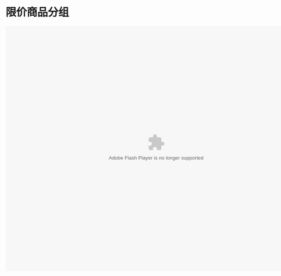 # 限价商品分组

<embed src="http://resource.3cwdb.com/kailong-donghua/V610001201205230210.swf" width="800" height="650"  pluginspage="http://www.macromedia.com/go/getflashplayer" 
type="application/x-shockwave-flash" ></embed>
